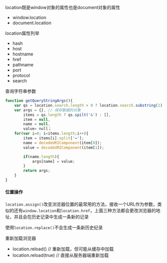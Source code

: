 location既是window对象的属性也是document对象的属性
- window.location
- document.location

location属性列举
- hash
- host
- hostname
- href
- pathname
- port
- protocol
- search

查询字符串参数
```js
function getQueryStringArgs(){
    var qs = location.search.length > 0 ? location.search.substring(1) : '';
    var args = {}, // 保存数据的对象
        items = qs.length ? qs.spilt('&') : [],
        item = null,
        name = null,
        value= null；
    for(var i=0; i<items.length;i++){
        item = items[i].split['='];
        name = decodeURIComponent(item[0]);
        value = decodeURIComponent(item[1]);

        if(name.length){
            args[name] = value;
        }
        return args;
    }
}
```

#### 位置操作
`location.assign()`改变浏览器位置的最常用的方法，接收一个URL作为参数，类似的还有`window.location`和`location.href`，上面三种方法都会更改浏览器的地址，并且会在历史记录中生成一条新的记录

使用`location.replace()`不会生成一条新历史纪录

重新加载浏览器
- location.reload()     // 重新加载，但可能从缓存中加载
- location.reload(true) // 直接从服务器端重新加载